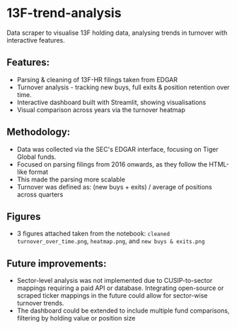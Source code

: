 # 13F-trend-analysis
Data scraper to visualise 13F holding data, analysing trends in turnover with interactive features.

## Features:
- Parsing & cleaning of 13F-HR filings taken from EDGAR 
- Turnover analysis - tracking new buys, full exits & position retention over time.
- Interactive dashboard built with Streamlit, showing visualisations
- Visual comparison across years via the turnover heatmap

## Methodology:
- Data was collected via the SEC's EDGAR interface, focusing on Tiger Global funds.
- Focused on parsing filings from 2016 onwards, as they follow the HTML-like format 
- This made the parsing more scalable
- Turnover was defined as: (new buys + exits) / average of positions across quarters

## Figures
- 3 figures attached taken from the notebook: `cleaned turnover_over_time.png`, `heatmap.png`, and `new buys & exits.png`

## Future improvements:
- Sector-level analysis was not implemented due to CUSIP-to-sector mappings requiring a paid API or database. Integrating open-source or scraped ticker mappings in the future could allow for sector-wise turnover trends.
- The dashboard could be extended to include multiple fund comparisons, filtering by holding value or position size

